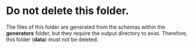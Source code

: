# Do not delete this folder.
The files of this folder are generated from the schemas within the **generators** folder, but they require the output directory to exist. Therefore, this folder (**data**) must not be deleted.